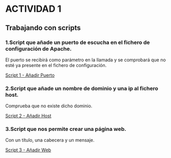 # ACTIVIDAD 1

## Trabajando con scripts


### 1.Script que añade un puerto de escucha en el fichero de configuración de Apache. 
El puerto se recibirá como parámetro en la llamada y se comprobará que no esté ya presente en el fichero de configuración.

[Script 1 - Añadir Puerto](addPort.sh)

### 2.Script que añade un nombre de dominio y una ip al fichero host. 
Comprueba que no existe dicho dominio.

[Script 2 - Añadir Host](addDomain.sh)

### 3.Script que nos permite crear una página web.
Con un título, una cabecera y un mensaje.

[Script 3 - Añadir Web](addWeb.sh)
